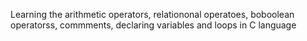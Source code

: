 Learning the arithmetic operators, relationonal operatoes, boboolean operatorss, commments, declaring variables and loops in C language
